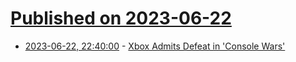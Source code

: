 # [Published on 2023-06-22](index.md)

* [2023-06-22, 22:40:00](https://games.slashdot.org/story/23/06/22/192240/xbox-admits-defeat-in-console-wars?utm_source=rss1.0mainlinkanon&utm_medium=feed) - [Xbox Admits Defeat in 'Console Wars'](https://games.slashdot.org/story/23/06/22/192240/xbox-admits-defeat-in-console-wars?utm_source=rss1.0mainlinkanon&utm_medium=feed)
